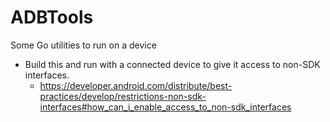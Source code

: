 # ADBTools
Some Go utilities to run on a device

* Build this and run with a connected device to give it access to non-SDK interfaces.
  - https://developer.android.com/distribute/best-practices/develop/restrictions-non-sdk-interfaces#how_can_i_enable_access_to_non-sdk_interfaces
